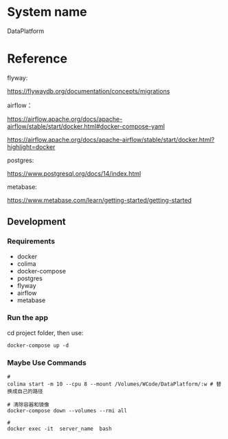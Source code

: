 # System name

DataPlatform

# Reference
flyway: 

https://flywaydb.org/documentation/concepts/migrations

airflow：

https://airflow.apache.org/docs/apache-airflow/stable/start/docker.html#docker-compose-yaml

https://airflow.apache.org/docs/apache-airflow/stable/start/docker.html?highlight=docker

postgres:

https://www.postgresql.org/docs/14/index.html

metabase:

https://www.metabase.com/learn/getting-started/getting-started

## Development

### Requirements

- docker
- colima
- docker-compose
- postgres
- flyway
- airflow
- metabase

### Run the app

cd project folder, then use:

```shell
docker-compose up -d
```

### Maybe Use Commands
```shell
#
colima start -m 10 --cpu 8 --mount /Volumes/WCode/DataPlatform/:w # 替换成自己的路径

# 清除容器和镜像
docker-compose down --volumes --rmi all

# 
docker exec -it  server_name  bash
```



